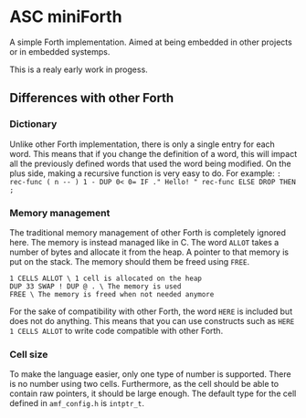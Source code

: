 # ASC miniForth

A simple Forth implementation. Aimed at being embedded in other projects or in embedded systemps.

This is a realy early work in progess.

## Differences with other Forth

### Dictionary

Unlike other Forth implementation, there is only a single entry for each word. This means that if you change the definition of a word, this will impact all the previously defined words that used the word being modified. On the plus side, making a recursive function is very easy to do. For example: `: rec-func ( n -- ) 1 - DUP 0< 0= IF ." Hello! " rec-func ELSE DROP THEN ;`

### Memory management

The traditional memory management of other Forth is completely ignored here. The memory is instead managed like in C. The word `ALLOT` takes a number of bytes and allocate it from the heap. A pointer to that memory is put on the stack. The memory should them be freed using `FREE`.

```Forth
1 CELLS ALLOT \ 1 cell is allocated on the heap
DUP 33 SWAP ! DUP @ . \ The memory is used
FREE \ The memory is freed when not needed anymore
```

For the sake of compatibility with other Forth, the word `HERE` is included but does not do anything. This means that you can use constructs such as `HERE 1 CELLS ALLOT` to write code compatible with other Forth.

### Cell size

To make the language easier, only one type of number is supported. There is no number using two cells. Furthermore, as the cell should be able to contain raw pointers, it should be large enough. The default type for the cell defined in `amf_config.h` is `intptr_t`.

